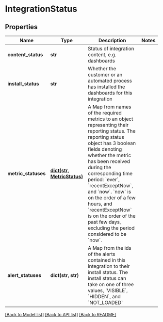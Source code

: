 # IntegrationStatus

## Properties
Name | Type | Description | Notes
------------ | ------------- | ------------- | -------------
**content_status** | **str** | Status of integration content, e.g. dashboards | 
**install_status** | **str** | Whether the customer or an automated process has installed the dashboards for this integration | 
**metric_statuses** | [**dict(str, MetricStatus)**](MetricStatus.md) | A Map from names of the required metrics to an object representing their reporting status.  The reporting status object has 3 boolean fields denoting whether the metric has been received during the corresponding time period: &#x60;ever&#x60;, &#x60;recentExceptNow&#x60;, and &#x60;now&#x60;.  &#x60;now&#x60; is on the order of a few hours, and &#x60;recentExceptNow&#x60; is on the order of the past few days, excluding the period considered to be &#x60;now&#x60;. | 
**alert_statuses** | **dict(str, str)** | A Map from the ids of the alerts contained in this integration to their install status.  The install status can take on one of three values, &#x60;VISIBLE&#x60;, &#x60;HIDDEN&#x60;, and &#x60;NOT_LOADED&#x60; | 

[[Back to Model list]](../README.md#documentation-for-models) [[Back to API list]](../README.md#documentation-for-api-endpoints) [[Back to README]](../README.md)


